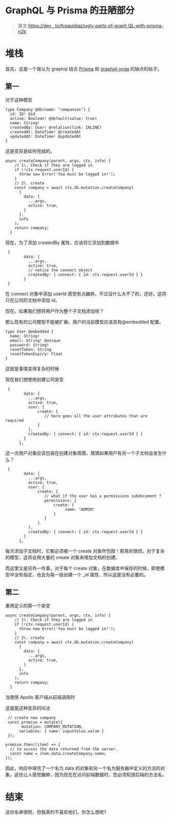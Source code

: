 # GraphQL 与 Prisma 的丑陋部分

> 原文:[https://dev . to/fcpauldiaz/ugly-parts-of-graph QL-with-prisma-n2b](https://dev.to/fcpauldiaz/ugly-parts-of-graphql-with-prisma-n2b)

# [](#the-stack)堆栈

首先，这是一个我认为 graphql 结合 [Prisma](https://prisma.io) 和 [graphql-yoga](https://github.com/prisma/graphql-yoga) 的缺点的帖子。

## [](#first)第一

对于这种模型

```
type Company @db(name: "companies") {
  id: ID! @id
  active: Boolean! @default(value: true)
  name: String!
  createdBy: User! @relation(link: INLINE)
  createdAt: DateTime! @createdAt
  updatedAt: DateTime! @updatedAt
} 
```

这是变异是如何完成的。

```
async createCompany(parent, args, ctx, info) {
    // 1\. Check if they are logged in
    if (!ctx.request.userId) {
      throw new Error('You must be logged in!');
    }
    // 2\. create
    const company = await ctx.db.mutation.createCompany(
      {
        data: {
          ...args,
          active: true,
        }
      },
      info
    );
    return company;
  } 
```

现在，为了添加 createdBy 属性，应该将它添加到数据中

```
 {
        data: {
          ...args,
          active: true,
          // notice the connect object
          createdBy: { connect: { id: ctx.request.userId } }
        }
 } 
```

在 connect 对象中添加 userId 感觉有点臃肿，不过没什么大不了的，还好。这将只在公司的文档中添加 id。

现在，如果我们想将用户作为整个子文档添加呢？

那么现有的公司模型不能被扩展，用户的当前模型应该具有@embedded 配置。

```
type User @embedded {
  name: String!
  email: String! @unique
  password: String!
  resetToken: String
  resetTokenExpiry: Float
} 
```

这就是事情变得复杂的时候

现在我们想使用创建公司突变

```
 {
        data: {
          ...args,
          active: true,
          user: {
              create: {
                 // here goes all the user attributes that are required
              }
          },
          createdBy: { connect: { id: ctx.request.userId } }
        }
      }, 
```

这一次用户对象应该包装在创建对象周围，猜猜如果用户有另一个子文档会发生什么？

```
 {
        data: {
          ...args,
          active: true,
          user: {
              create: {
                 // what if the user has a permissions subdocument ?
                 permissions: {
                     create: {
                          name: "ADMIN"
                     }
                 }
              }
          },
          createdBy: { connect: { id: ctx.request.userId } }
        }
      }, 
```

每次添加子文档时，它都必须被一个 create 对象所包围！那真的很烦。对于复杂的模型，这将会用大量的 create 对象来增加文档的创建。

而这里又是另外一件事，对于每个 create 对象，在数据库中保存的时候，即使模型中没有指定，也会为每一级创建一个 _id 属性，所以这是没有必要的。

## [](#second)第二

重用定义的第一个突变

```
async createCompany(parent, args, ctx, info) {
    // 1\. Check if they are logged in
    if (!ctx.request.userId) {
      throw new Error('You must be logged in!');
    }
    // 2\. create
    const company = await ctx.db.mutation.createCompany(
      {
        data: {
          ...args,
          active: true,
        }
      },
      info
    );
    return company;
  } 
```

当使用 Apollo 客户端从前端调用时

这就是这种变异的叫法

```
 // create new company
 const promise = mutate({
       mutation: COMPANY_MUTATION,
      variables: { name: inputValue.value }
 });

promise.then((item) => {
  // to access the data returned from the server.
  const name = item.data.createCompany.name;
}); 
```

因此，响应中填充了一个名为 data 的对象和另一个名为服务器中定义的方法的对象。这也让人感觉臃肿，因为现在在访问前端数据时，您必须知道后端的方法名。

# [](#end)结束

这份名单很短，但我真的不喜欢他们。你怎么想呢?